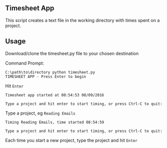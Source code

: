 ## Timesheet App
This script creates a text file in the working directory with times spent on a project.

## Usage
Download/clone the timesheet.py file to your chosen destination

Command Prompt:
```
C:\path\to\directory python timesheet.py
TIMESHEET APP - Press Enter to begin
```
Hit ```Enter```
```
Timesheet app started at 08:54:53 08/09/2016

Type a project and hit enter to start timing, or press Ctrl-C to quit:
```
Type a project, eg ```Reading Emails```
```
Timing Reading Emails, time started 08:54:59

Type a project and hit enter to start timing, or press Ctrl-C to quit:
```
Each time you start a new project, type the project and hit ```Enter```
